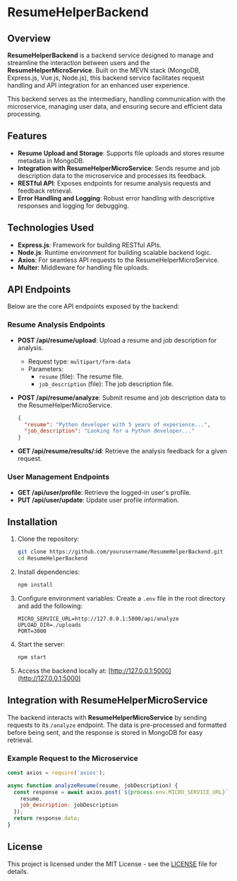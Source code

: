 
# ResumeHelperBackend

## Overview
**ResumeHelperBackend** is a backend service designed to manage and streamline the interaction between users and the **ResumeHelperMicroService**. Built on the MEVN stack (MongoDB, Express.js, Vue.js, Node.js), this backend service facilitates request handling and API integration for an enhanced user experience. 

This backend serves as the intermediary, handling communication with the microservice, managing user data, and ensuring secure and efficient data processing.

## Features
- **Resume Upload and Storage**: Supports file uploads and stores resume metadata in MongoDB.
- **Integration with ResumeHelperMicroService**: Sends resume and job description data to the microservice and processes its feedback.
- **RESTful API**: Exposes endpoints for resume analysis requests and feedback retrieval.
- **Error Handling and Logging**: Robust error handling with descriptive responses and logging for debugging.

## Technologies Used
- **Express.js**: Framework for building RESTful APIs.
- **Node.js**: Runtime environment for building scalable backend logic.
- **Axios**: For seamless API requests to the ResumeHelperMicroService.
- **Multer**: Middleware for handling file uploads.

## API Endpoints
Below are the core API endpoints exposed by the backend:

### Resume Analysis Endpoints
- **POST /api/resume/upload**: Upload a resume and job description for analysis.
  - Request type: `multipart/form-data`
  - Parameters:
    - `resume` (file): The resume file.
    - `job_description` (file): The job description file.

- **POST /api/resume/analyze**: Submit resume and job description data to the ResumeHelperMicroService.
  ```json
  {
    "resume": "Python developer with 5 years of experience...",
    "job_description": "Looking for a Python developer..."
  }
  ```

- **GET /api/resume/results/:id**: Retrieve the analysis feedback for a given request.

### User Management Endpoints
- **GET /api/user/profile**: Retrieve the logged-in user's profile.
- **PUT /api/user/update**: Update user profile information.

## Installation
1. Clone the repository:
    ```bash
    git clone https://github.com/yourusername/ResumeHelperBackend.git
    cd ResumeHelperBackend
    ```
2. Install dependencies:
    ```bash
    npm install
    ```
3. Configure environment variables:
    Create a `.env` file in the root directory and add the following:
    ```env
    MICRO_SERVICE_URL=http://127.0.0.1:5000/api/analyze
    UPLOAD_DIR=./uploads
    PORT=3000
    ```
4. Start the server:
    ```bash
    npm start
    ```
5. Access the backend locally at: [http://127.0.0.1:5000](http://127.0.0.1:5000)

## Integration with ResumeHelperMicroService
The backend interacts with **ResumeHelperMicroService** by sending requests to its `/analyze` endpoint. The data is pre-processed and formatted before being sent, and the response is stored in MongoDB for easy retrieval.

### Example Request to the Microservice
```javascript
const axios = require('axios');

async function analyzeResume(resume, jobDescription) {
  const response = await axios.post(`${process.env.MICRO_SERVICE_URL}`, {
    resume,
    job_description: jobDescription
  });
  return response.data;
}
```

## License
This project is licensed under the MIT License - see the [LICENSE](LICENSE) file for details.
